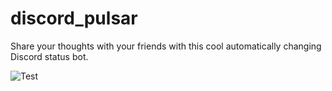 # discord_pulsar
Share your thoughts with your friends with this cool automatically changing Discord status bot.

![Test](https://github.com/lilmond/discord_pulsar/assets/54730301/4b4706b6-a039-421c-92f8-3e04e981d27b)
